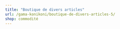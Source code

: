 ```yaml
---
title: "Boutique de divers articles"
url: /gama-konikoni/boutique-de-divers-articles-5/
shop: commodité
---
```

